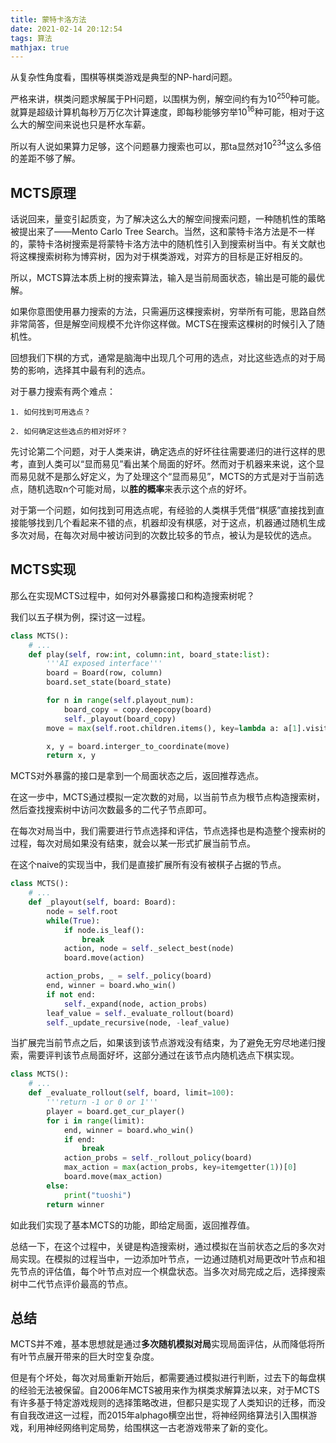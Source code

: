 ```yaml
---
title: 蒙特卡洛方法
date: 2021-02-14 20:12:54
tags: 算法
mathjax: true
---
```


从复杂性角度看，围棋等棋类游戏是典型的NP-hard问题。

<!-- more -->

严格来讲，棋类问题求解属于PH问题，以围棋为例，解空间约有为$10^{250}$种可能。就算是超级计算机每秒万万亿次计算速度，即每秒能够穷举$10^{16}$种可能，相对于这么大的解空间来说也只是杯水车薪。

所以有人说如果算力足够，这个问题暴力搜索也可以，那ta显然对$10^{234}$这么多倍的差距不够了解。

## MCTS原理

话说回来，量变引起质变，为了解决这么大的解空间搜索问题，一种随机性的策略被提出来了——Mento Carlo Tree Search。当然，这和蒙特卡洛方法是不一样的，蒙特卡洛树搜索是将蒙特卡洛方法中的随机性引入到搜索树当中。有关文献也将这棵搜索树称为博弈树，因为对于棋类游戏，对弈方的目标是正好相反的。

所以，MCTS算法本质上树的搜索算法，输入是当前局面状态，输出是可能的最优解。

如果你意图使用暴力搜索的方法，只需遍历这棵搜索树，穷举所有可能，思路自然非常简答，但是解空间规模不允许你这样做。MCTS在搜索这棵树的时候引入了随机性。

回想我们下棋的方式，通常是脑海中出现几个可用的选点，对比这些选点的对于局势的影响，选择其中最有利的选点。

对于暴力搜索有两个难点：

    1. 如何找到可用选点？

    2. 如何确定这些选点的相对好坏？

先讨论第二个问题，对于人类来讲，确定选点的好坏往往需要递归的进行这样的思考，直到人类可以“显而易见”看出某个局面的好坏。然而对于机器来来说，这个显而易见就不是那么好定义，为了处理这个“显而易见”，MCTS的方式是对于当前选点，随机选取n个可能对局，以**胜的概率**来表示这个点的好坏。

对于第一个问题，如何找到可用选点呢，有经验的人类棋手凭借“棋感”直接找到直接能够找到几个看起来不错的点，机器却没有棋感，对于这点，机器通过随机生成多次对局，在每次对局中被访问到的次数比较多的节点，被认为是较优的选点。

## MCTS实现

那么在实现MCTS过程中，如何对外暴露接口和构造搜索树呢？

我们以五子棋为例，探讨这一过程。

```python
class MCTS():
    # ...
    def play(self, row:int, column:int, board_state:list):
        '''AI exposed interface'''
        board = Board(row, column)
        board.set_state(board_state)

        for n in range(self.playout_num):
            board_copy = copy.deepcopy(board)
            self._playout(board_copy)
        move = max(self.root.children.items(), key=lambda a: a[1].visited_num)[0]

        x, y = board.interger_to_coordinate(move)
        return x, y
```

MCTS对外暴露的接口是拿到一个局面状态之后，返回推荐选点。

在这一步中，MCTS通过模拟一定次数的对局，以当前节点为根节点构造搜索树，然后查找搜索树中访问次数最多的二代子节点即可。

在每次对局当中，我们需要进行节点选择和评估，节点选择也是构造整个搜索树的过程，每次对局如果没有结束，就会以某一形式扩展当前节点。

在这个naive的实现当中，我们是直接扩展所有没有被棋子占据的节点。

```python
class MCTS():
    # ...
    def _playout(self, board: Board):
        node = self.root
        while(True):
            if node.is_leaf():
                break
            action, node = self._select_best(node)
            board.move(action)

        action_probs, _ = self._policy(board)
        end, winner = board.who_win()
        if not end:
            self._expand(node, action_probs)
        leaf_value = self._evaluate_rollout(board)
        self._update_recursive(node, -leaf_value)
```

当扩展完当前节点之后，如果该到该节点游戏没有结束，为了避免无穷尽地递归搜索，需要评判该节点局面好坏，这部分通过在该节点内随机选点下棋实现。

```python
class MCTS():
    # ...
    def _evaluate_rollout(self, board, limit=100):
        '''return -1 or 0 or 1'''
        player = board.get_cur_player()
        for i in range(limit):
            end, winner = board.who_win()
            if end:
                break
            action_probs = self._rollout_policy(board)
            max_action = max(action_probs, key=itemgetter(1))[0]
            board.move(max_action)
        else:
            print("tuoshi")
        return winner   
```

如此我们实现了基本MCTS的功能，即给定局面，返回推荐值。

总结一下，在这个过程中，关键是构造搜索树，通过模拟在当前状态之后的多次对局实现。在模拟的过程当中，一边添加叶节点，一边通过随机对局更改叶节点和祖先节点的评估值，每个叶节点对应一个棋盘状态。当多次对局完成之后，选择搜索树中二代节点评价最高的节点。

## 总结

MCTS并不难，基本思想就是通过**多次随机模拟对局**实现局面评估，从而降低将所有叶节点展开带来的巨大时空复杂度。

但是有个坏处，每次对局重新开始后，都需要通过模拟进行判断，过去下的每盘棋的经验无法被保留。自2006年MCTS被用来作为棋类求解算法以来，对于MCTS有许多基于特定游戏规则的选择策略改进，但都只是实现了人类知识的迁移，而没有自我改进这一过程，而2015年alphago横空出世，将神经网络算法引入围棋游戏，利用神经网络判定局势，给围棋这一古老游戏带来了新的变化。
